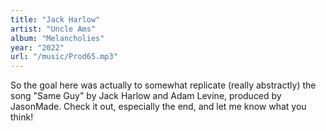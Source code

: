 ```yaml
---
title: "Jack Harlow"
artist: "Uncle Ams"
album: "Melancholies"
year: "2022"
url: "/music/Prod65.mp3"
---
```


So the goal here was actually to somewhat replicate (really abstractly) the song "Same Guy" by Jack Harlow and Adam Levine, produced by JasonMade. Check it out, especially the end, and let me know what you think!